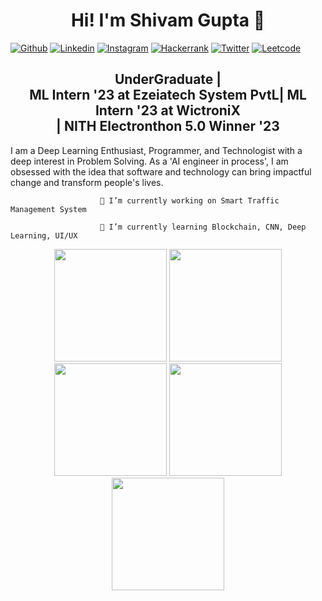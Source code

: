 <!-- Your title -->
<h1 align="center"> Hi! I'm Shivam Gupta 🚀</h1>
<!-- Your badges
You can use the website to generate badges: https://shields.io/
-->

<!--   <img src="https://media.giphy.com/media/hvRJCLFzcasrR4ia7z/giphy.gif"> -->
<p align="center">   
<!-- <a href="https://github.com/ShivamGupta92" target="blank"><img align="center" src="https://raw.githubusercontent.com/rahuldkjain/github-profile-readme-generator/master/src/images/icons/Social/github.svg" alt="ShivamGupta92" height="30" width="40"/>  </a>
<a href="https://linkedin.com/in/shivamgupta05" target="blank"><img align="center" src="https://raw.githubusercontent.com/rahuldkjain/github-profile-readme-generator/master/src/images/icons/Social/linked-in-alt.svg" alt="shivamgupta05" height="30" width="40" /></a>
<a href="https://www.leetcode.com/shivamgupta03" target="blank"><img align="center" src="https://raw.githubusercontent.com/rahuldkjain/github-profile-readme-generator/master/src/images/icons/Social/leet-code.svg" alt="shivamgupta03" height="30" width="40" /></a>
<a href="https://www.hackerrank.com/shivkamgupta" target="blank"><img align="center" src="https://raw.githubusercontent.com/rahuldkjain/github-profile-readme-generator/master/src/images/icons/Social/hackerrank.svg" alt="@shivkamgupta" height="30" width="40" /></a>
<a href="https://twitter.com/Shivam_G03" target="blank"><img align="center" src="https://raw.githubusercontent.com/rahuldkjain/github-profile-readme-generator/master/src/images/icons/Social/twitter.svg" alt="Shivam_G03" height="30" width="40" /></a>-->
      
[![Github](https://img.shields.io/badge/-Github-000?style=flat&logo=Github&logoColor=white)](https://github.com/ShivamGupta92/)
[![Linkedin](https://img.shields.io/badge/-LinkedIn-blue?style=flat&logo=Linkedin&logoColor=white)](https://linkedin.com/in/shivamgupta05/)
[![Instagram](https://img.shields.io/badge/-Instagram-c13584?style=flat&labelColor=c13584&logo=instagram&logoColor=white)](https://www.instagram.com/shivam._gupta3/)
[![Hackerrank](https://img.shields.io/badge/Hackerrank-%232c5404?style=flat&logo=hackerrank&logoColor=green)](https://www.hackerrank.com/shivkamgupta/)
[![Twitter](https://img.shields.io/badge/Twitter-0078D4?style=flat&logo=Twitter&logoColor=Black)](https://twitter.com/Shivam_G03/)
[![Leetcode](https://img.shields.io/badge/Leetcode-black?style=flat&logo=Leetcode&logoColor=yellow)](https://www.leetcode.com/shivamgupta03/)


<div align="center"><b><h2>UnderGraduate |<br> ML Intern '23 at Ezeiatech System PvtL| ML Intern '23 at WictroniX<br> | NITH Electronthon 5.0 Winner '23 </h2></b></div>

I am a Deep Learning Enthusiast, Programmer, and Technologist with a deep interest in Problem Solving. As a 'AI engineer in process', I am obsessed with the idea that software and technology can bring impactful change and transform people's lives.

                        🔭 I’m currently working on Smart Traffic Management System

                        🌱 I’m currently learning Blockchain, CNN, Deep Learning, UI/UX

<div align="center">
<img height="180em" src="http://github-profile-summary-cards.vercel.app/api/cards/profile-details?username=ShivamGupta92&theme=github_dark" />
<img height="180em" src="http://github-profile-summary-cards.vercel.app/api/cards/repos-per-language?username=ShivamGupta92&theme=github_dark"  />
<img height="180em" src="http://github-profile-summary-cards.vercel.app/api/cards/most-commit-language?username=ShivamGupta92&theme=github_dark"  />
<img height="180em" src="http://github-profile-summary-cards.vercel.app/api/cards/stats?username=ShivamGupta92&theme=github_dark"/>
<img height="180em" src="http://github-profile-summary-cards.vercel.app/api/cards/productive-time?username=ShivamGupta92&theme=github_dark&utcOffset=8" />
<!-- <img align="center" src="https://github-readme-stats.vercel.app/api/top-langs?username=shivamgupta92&show_icons=true&locale=en&layout=compact" alt="shivamgupta92&theme=github_dark" /> -->
</div>

<!--
**ShivamGupta92/ShivamGupta92** is a ✨ _special_ ✨ repository because its `README.md` (this file) appears on your GitHub profile.

Here are some ideas to get you started:

- 🔭 I’m currently working on ...
- 🌱 I’m currently learning ...
- 👯 I’m looking to collaborate on ...
- 🤔 I’m looking for help with ...
- 💬 Ask me about ...
- 📫 How to reach me: ...
- 😄 Pronouns: ...
- ⚡ Fun fact: ...
-->
